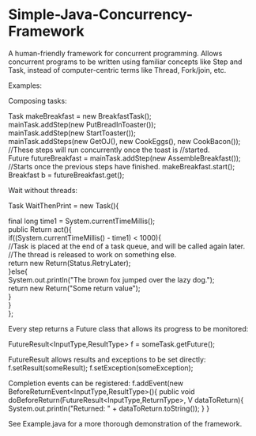 Simple-Java-Concurrency-Framework
=================================

A human-friendly framework for concurrent programming. Allows concurrent programs to be written using familiar concepts like Step and Task, instead of computer-centric terms like Thread, Fork/join, etc.

Examples:

Composing tasks:

Task makeBreakfast = new BreakfastTask();  
mainTask.addStep(new PutBreadInToaster());  
mainTask.addStep(new StartToaster());  
mainTask.addSteps(new GetOJ(), new CookEggs(), new CookBacon()); //These steps will run concurrently once the toast is                                                                          //started.    
Future<Breakfast> futureBreakfast = mainTask.addStep(new AssembleBreakfast()); //Starts once the previous steps have finished.   makeBreakfast.start();                                                        
Breakfast b = futureBreakfast.get();    



Wait without threads:

Task WaitThenPrint = new Task<String>(){  
  
  final long time1 = System.currentTimeMillis();  
  public Return<String> act(){  
    if((System.currentTimeMillis() - time1) < 1000){  
      //Task is placed at the end of a task queue, and will be called again later.  
      //The thread is released to work on something else.  
      return new Return<String>(Status.RetryLater);  
    }else{  
      System.out.println("The brown fox jumped over the lazy dog.");  
      return new Return<String>("Some return value");  
    }  
  }  
};  


Every step returns a Future class that allows its progress to be monitored:

FutureResult<InputType,ResultType> f = someTask.getFuture();

FutureResult allows results and exceptions to be set directly:
f.setResult(someResult);
f.setException(someException);

Completion events can be registered:
f.addEvent(new BeforeReturnEvent<InputType,ResultType>(){
    public void doBeforeReturn(FutureResult<InputType,ReturnType>, V dataToReturn){
        System.out.println("Returned: " + dataToReturn.toString());
    }
}


  
See Example.java for a more thorough demonstration of the framework.  

